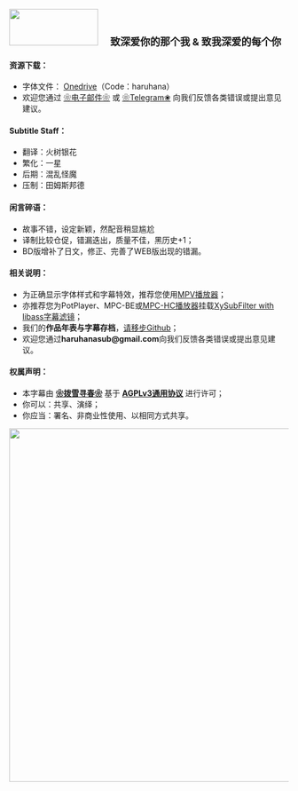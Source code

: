 <p>
	<img src="https://s2.loli.net/2023/02/27/ADYdrCqoSFaXJUG.png" style="width:160px;height:66px"> <strong><span style="font-size:18px" data-redactor-tag="span">　致深爱你的那个我 & 致我深爱的每个你</span></strong>
<h4>资源下载：</h4>
<ul>
    <li>字体文件： <a href="https://saku321-my.sharepoint.com/:f:/g/personal/haruhana_saku321_onmicrosoft_com/Elaq1eOVOwJKp7OCf2brq3wB_CATIK2vdLBzZ-pnu7WquA">Onedrive</a>（Code：haruhana）</li>
    <li>欢迎您通过 <a href="haruhanasub@gmail.com" target="_blank">❀电子邮件❀</a> 或 <a href="https://t.me/Haruhana_Fansub" target="_blank">❀Telegram❀</a> 向我们反馈各类错误或提出意见建议。</li>
</ul>
</p>
<h4>Subtitle Staff：</h4>
<ul>
	<li>翻译：火树银花</li>
	<li>繁化：一星</li>
	<li>后期：混乱怪魔</li>
	<li>压制：田姆斯邦德</li>
</ul>
<h4>闲言碎语：</h4>
<ul>
	<li>故事不错，设定新颖，然配音稍显尴尬</li>
	<li>译制比较仓促，错漏迭出，质量不佳，黑历史+1；</li>
	<li>BD版增补了日文，修正、完善了WEB版出现的错漏。</li>
</ul>
<h4>相关说明：</h4>
<ul>
	<li>为正确显示字体样式和字幕特效，推荐您使用<a href="https://github.com/hooke007/MPV_lazy/releases" target="_blank">MPV播放器</a>；</li>
	<li>亦推荐您为PotPlayer、MPC-BE或<a href="https://github.com/clsid2/mpc-hc/releases" target="_blank">MPC-HC播放器</a>挂载<a href="https://github.com/Masaiki/xy-VSFilter/releases" target="_blank">XySubFilter with libass字幕滤镜</a>；</li>
	<li>我们的<b>作品年表与字幕存档</b>，<a href="https://github.com/HaruhanaSub/Haruhana-Fansub/blob/main/README.md" target="_blank">请移步Github</a>；</li>
	<li>欢迎您通过<b>haruhanasub@gmail.com</b>向我们反馈各类错误或提出意见建议。</li>
</ul>
<h4>权属声明：</h4>
<ul>
	<li>本字幕由 <b><a href="https://github.com/HaruhanaSub/Haruhana-Fansub/blob/main/README.md" target="_blank">❀拨雪寻春❀</a></b> 基于 <b><a href="https://www.gnu.org/licenses/agpl-3.0.html" target="_blank">AGPLv3通用协议</a></b> 进行许可；</li>
	<li>你可以：共享、演绎；</li>
	<li>你应当：署名、非商业性使用、以相同方式共享。</li>
</ul>
<p>
	<img src="https://s2.loli.net/2023/04/02/WXjIBaeqK7YnN5d.webp" style="width:1000px;height:637px">
</p>
